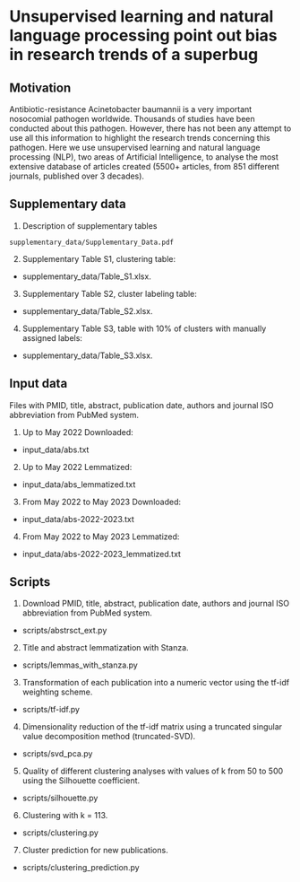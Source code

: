 # Unsupervised learning and natural language processing point out bias in research trends of a superbug 
## Motivation
Antibiotic-resistance Acinetobacter baumannii is a very important nosocomial pathogen worldwide. Thousands of studies have been conducted about this pathogen. However, there has not been any attempt to use all this information to highlight the research trends concerning this pathogen. Here we use unsupervised learning and natural language processing (NLP), two areas of Artificial Intelligence, to analyse the most extensive database of articles created (5500+ articles, from 851 different journals, published over 3 decades). 

## Supplementary data
1. Description of supplementary tables
```shell
supplementary_data/Supplementary_Data.pdf
```

2. Supplementary Table S1, clustering table: 
* supplementary_data/Table_S1.xlsx.
3. Supplementary Table S2, cluster labeling table: 
* supplementary_data/Table_S2.xlsx. 
4. Supplementary Table S3, table with 10% of clusters with manually assigned labels: 
* supplementary_data/Table_S3.xlsx.

## Input data
Files with PMID, title, abstract, publication date, authors and journal ISO
abbreviation from PubMed system.
1. Up to May 2022 Downloaded: 
* input_data/abs.txt
2. Up to May 2022 Lemmatized: 
* input_data/abs_lemmatized.txt
3. From May 2022 to May 2023 Downloaded: 
* input_data/abs-2022-2023.txt 
4. From May 2022 to May 2023 Lemmatized: 
* input_data/abs-2022-2023_lemmatized.txt 

##  Scripts
1. Download PMID, title, abstract, publication date, authors and journal ISO
abbreviation from PubMed system.
* scripts/abstrsct_ext.py

2. Title and abstract lemmatization with Stanza.
* scripts/lemmas_with_stanza.py

3. Transformation of each publication into a numeric vector using the tf-idf weighting scheme.
* scripts/tf-idf.py

4. Dimensionality reduction of the tf-idf matrix using a truncated singular value decomposition method (truncated-SVD).
* scripts/svd_pca.py

5. Quality of different clustering analyses with values of k from 50 to 500 using the Silhouette coefficient.
* scripts/silhouette.py

6. Clustering with k = 113.
* scripts/clustering.py

7. Cluster prediction for new publications.
* scripts/clustering_prediction.py

